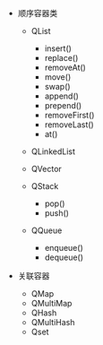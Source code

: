 * 顺序容器类
	* QList
		* insert()
		* replace()
		* removeAt()
		* move()
		* swap()
		* append()
		* prepend()
		* removeFirst()
		* removeLast()
		* at()
	
	* QLinkedList
	* QVector
	* QStack
		* pop()
		* push()

	* QQueue
		* enqueue()
		* dequeue()

* 关联容器
	* QMap
	* QMultiMap
	* QHash
	* QMultiHash
	* Qset